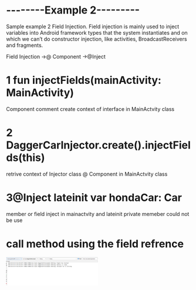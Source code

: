  # --------Example 2---------
Sample example 2 Field Injection. 
Field injection is mainly used to inject variables into Android framework types that the system instantiates and on which we can’t do constructor injection, like activities, BroadcastReceivers and fragments.

  Field Injection ->@ Component ->@Inject
 # 1  fun injectFields(mainActivity: MainActivity)
Component  comment create context of interface in MainActvity class

 # 2 DaggerCarInjector.create().injectFields(this)
 retrive context of Injector class @ Component in MainActvity class 
# 3@Inject lateinit var hondaCar: Car  
member or field inject in mainactvity  and lateinit private memeber could not be use
# call method using the field refrence
<img src = "screenshots/output.png" width = "250" /> 

